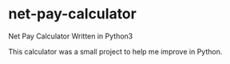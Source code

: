 # net-pay-calculator
Net Pay Calculator Written in Python3

This calculator was a small project to help me improve in Python.